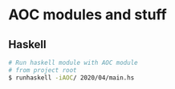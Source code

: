 # AOC modules and stuff

## Haskell

```bash
# Run haskell module with AOC module
# from project root
$ runhaskell -iAOC/ 2020/04/main.hs
```
